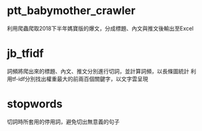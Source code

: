 # ptt_babymother_crawler
利用爬蟲爬取2018下半年媽寶版的爆文，分成標題、內文與推文後輸出至Excel

# jb_tfidf
詞頻將爬出來的標題、內文、推文分別進行切詞，並計算詞頻，以長條圖統計
利用tf-idf分別找出權重最大的前兩百個關鍵字，以文字雲呈現

# stopwords
切詞時所套用的停用詞，避免切出無意義的句子
